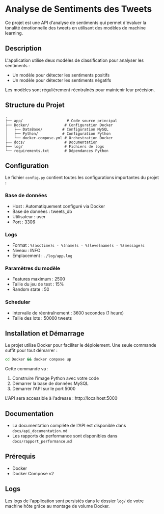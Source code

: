# Analyse de Sentiments des Tweets

Ce projet est une API d'analyse de sentiments qui permet d'évaluer la tonalité émotionnelle des tweets en utilisant des modèles de machine learning.

## Description

L'application utilise deux modèles de classification pour analyser les sentiments :
- Un modèle pour détecter les sentiments positifs
- Un modèle pour détecter les sentiments négatifs

Les modèles sont régulièrement réentraînés pour maintenir leur précision.

## Structure du Projet

```
.
├── app/                    # Code source principal
├── Docker/                # Configuration Docker
│   ├── DataBase/         # Configuration MySQL
│   ├── Python/           # Configuration Python
│   └── docker-compose.yml # Orchestration Docker
├── docs/                  # Documentation
├── log/                   # Fichiers de logs
└── requirements.txt       # Dépendances Python
```

## Configuration

Le fichier `config.py` contient toutes les configurations importantes du projet :

### Base de données
- Host : Automatiquement configuré via Docker
- Base de données : tweets_db
- Utilisateur : user
- Port : 3306

### Logs
- Format : `%(asctime)s - %(name)s - %(levelname)s - %(message)s`
- Niveau : INFO
- Emplacement : `./log/app.log`

### Paramètres du modèle
- Features maximum : 2500
- Taille du jeu de test : 15%
- Random state : 50

### Scheduler
- Intervalle de réentraînement : 3600 secondes (1 heure)
- Taille des lots : 50000 tweets

## Installation et Démarrage

Le projet utilise Docker pour faciliter le déploiement. Une seule commande suffit pour tout démarrer :

```bash
cd Docker && docker compose up
```

Cette commande va :
1. Construire l'image Python avec votre code
2. Démarrer la base de données MySQL
3. Démarrer l'API sur le port 5000

L'API sera accessible à l'adresse : http://localhost:5000

## Documentation

- La documentation complète de l'API est disponible dans `docs/api_documentation.md`
- Les rapports de performance sont disponibles dans `docs/rapport_performance.md`

## Prérequis

- Docker
- Docker Compose v2

## Logs

Les logs de l'application sont persistés dans le dossier `log/` de votre machine hôte grâce au montage de volume Docker.